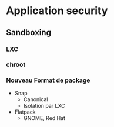 # Application security

## Sandboxing

### LXC

### chroot

### Nouveau Format de package
 * Snap
	 * Canonical
	 * Isolation par LXC
 * Flatpack
	 * GNOME, Red Hat
